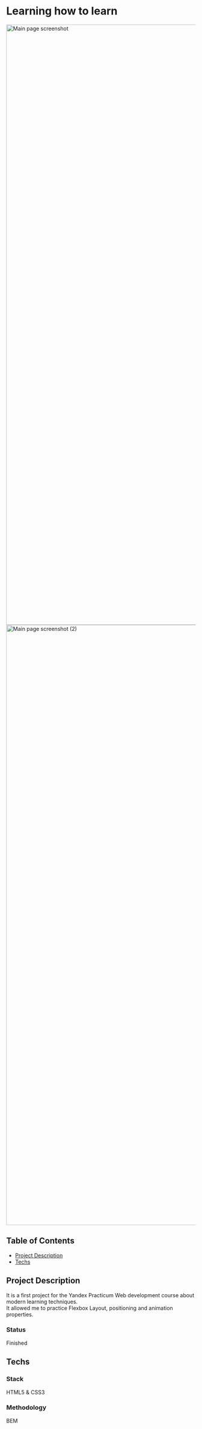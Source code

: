 # Learning how to learn

<img width="1597" alt="Main page screenshot" src="https://user-images.githubusercontent.com/88855419/218439624-4337bd9d-d49e-4e05-9133-22670051916f.png">
<img width="1597" alt="Main page screenshot (2)" src="https://user-images.githubusercontent.com/88855419/218439628-bd73ae04-07df-4ab6-be57-e59ba08caa4c.png">


## Table of Contents

- [Project Description](#project-description)
- [Techs](#techs)

## Project Description

It is a first project for the Yandex Practicum Web development course about modern learning techniques.<br>
It allowed me to practice Flexbox Layout, positioning and animation properties.<br>

### Status

Finished


## Techs

### Stack

HTML5 & CSS3<br>

### Methodology

BEM<br>

